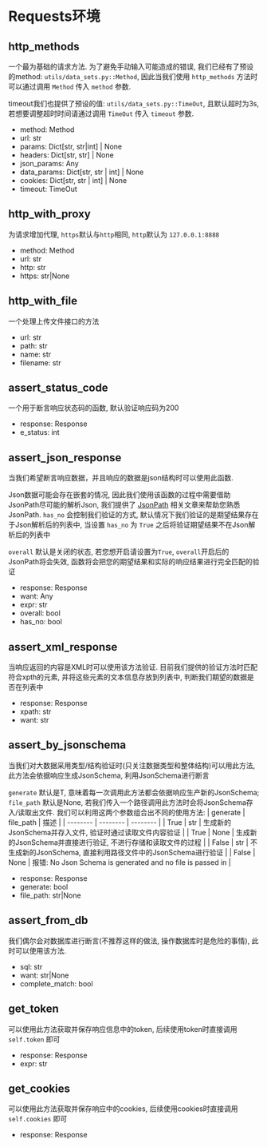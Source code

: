 # Requests环境
## **http_methods**
一个最为基础的请求方法. 为了避免手动输入可能造成的错误, 我们已经有了预设的method: `utils/data_sets.py::Method`, 因此当我们使用 `http_methods` 方法时可以通过调用 `Method` 传入 `method` 参数.

timeout我们也提供了预设的值: `utils/data_sets.py::TimeOut`, 且默认超时为3s, 若想要调整超时时间请通过调用 `TimeOut` 传入 `timeout` 参数.
- method: Method
- url: str
- params: Dict[str, str|int] | None
- headers: Dict[str, str] | None
- json_params: Any
- data_params: Dict[str, str | int] | None
- cookies: Dict[str, str | int] | None
- timeout: TimeOut

## **http_with_proxy**
为请求增加代理, `https`默认与`http`相同, `http`默认为 `127.0.0.1:8888`
- method: Method
- url: str
- http: str
- https: str|None

## **http_with_file**
一个处理上传文件接口的方法
- url: str
- path: str
- name: str
- filename: str

## **assert_status_code**
一个用于断言响应状态码的函数, 默认验证响应码为200
- response: Response
- e_status: int

## **assert_json_response**
当我们希望断言响应数据，并且响应的数据是json结构时可以使用此函数. 

Json数据可能会存在嵌套的情况, 因此我们使用该函数的过程中需要借助JsonPath尽可能的解析Json, 我们提供了 [JsonPath](https://github.com/WY-74/fragmented-notes/blob/master/base/006.md) 相关文章来帮助您熟悉JsonPath. `has_no` 会控制我们验证的方式, 默认情况下我们验证的是期望结果存在于Json解析后的列表中, 当设置 `has_no` 为 `True` 之后将验证期望结果不在Json解析后的列表中

`overall` 默认是关闭的状态, 若您想开启请设置为`True`, `overall`开启后的JsonPath将会失效, 函数将会把您的期望结果和实际的响应结果进行完全匹配的验证
- response: Response
- want: Any
- expr: str
- overall: bool
- has_no: bool

## **assert_xml_response**
当响应返回的内容是XML时可以使用该方法验证. 目前我们提供的验证方法时匹配符合xpth的元素, 并将这些元素的文本信息存放到列表中, 判断我们期望的数据是否在列表中
- response: Response
- xpath: str
- want: str

## **assert_by_jsonschema**
当我们对大数据采用类型/结构验证时(只关注数据类型和整体结构)可以用此方法, 此方法会依据响应生成JsonSchema, 利用JsonSchema进行断言

`generate` 默认是T, 意味着每一次调用此方法都会依据响应生产新的JsonSchema; `file_path` 默认是None, 若我们传入一个路径调用此方法时会将JsonSchema存入/读取出文件. 我们可以利用这两个参数组合出不同的使用方法:
| generate | file_path | 描述 |
| -------- | -------- | -------- |
| True | str | 生成新的JsonSchema并存入文件, 验证时通过读取文件内容验证 |
| True | None | 生成新的JsonSchema并直接进行验证, 不进行存储和读取文件的过程 |
| False | str | 不生成新的JsonSchema, 直接利用路径文件中的JsonSchema进行验证 |
| False | None | 报错: No Json Schema is generated and no file is passed in |
- response: Response
- generate: bool
- file_path: str|None

## **assert_from_db**
我们偶尔会对数据库进行断言(不推荐这样的做法, 操作数据库时是危险的事情), 此时可以使用该方法.
- sql: str
- want: str|None
- complete_match: bool

## **get_token**
可以使用此方法获取并保存响应信息中的token, 后续使用token时直接调用 `self.token` 即可
- response: Response
- expr: str

## **get_cookies**
可以使用此方法获取并保存响应中的cookies, 后续使用cookies时直接调用 `self.cookies` 即可
- response: Response
